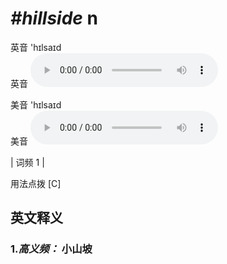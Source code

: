 # ***\#hillside*** n
英音 'hɪlsaɪd  
英音
<audio src="./media/hillside-B.aac" controls="controls"></audio>

美音 'hɪlsaɪd  
美音
<audio src="./media/hillside.aac" controls="controls"></audio>



| 词频 1 |  

用法点拨  [C]

英文释义
---
### 1.*高义频：* **小山坡**  


